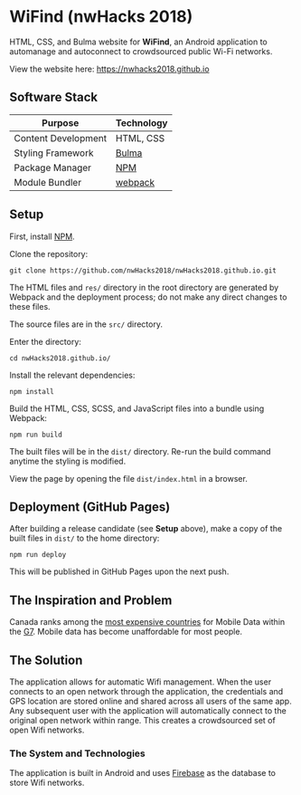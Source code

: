 # WiFind (nwHacks 2018)

HTML, CSS, and Bulma website for **WiFind**, an Android application to automanage and autoconnect to crowdsourced public Wi-Fi networks.

View the website here: https://nwhacks2018.github.io

## Software Stack

| Purpose | Technology |
| --- | --- |
| Content Development | HTML, CSS |
| Styling Framework | [Bulma](https://bulma.io/) |
| Package Manager | [NPM](https://www.npmjs.com/) |
| Module Bundler | [webpack](https://webpack.js.org/)

## Setup

First, install [NPM](https://www.npmjs.com/).

Clone the repository:
```console
git clone https://github.com/nwHacks2018/nwHacks2018.github.io.git
```

The HTML files and `res/` directory in the root directory are generated by Webpack and the deployment process; do not make any direct changes to these files.

The source files are in the `src/` directory.

Enter the directory:
```console
cd nwHacks2018.github.io/
```

Install the relevant dependencies:
```console
npm install
```

Build the HTML, CSS, SCSS, and JavaScript files into a bundle using Webpack:
```console
npm run build
```

The built files will be in the `dist/` directory. Re-run the build command anytime the styling is modified.

View the page by opening the file `dist/index.html` in a browser.

## Deployment (GitHub Pages)

After building a release candidate (see **Setup** above), make a copy of the built files in `dist/` to the home directory:
```console
npm run deploy
```

This will be published in GitHub Pages upon the next push.

## The Inspiration and Problem
Canada ranks among the [most expensive countries](https://crtc.gc.ca/eng/publications/reports/compar/compar2016.pdf) for Mobile Data within the [G7](https://www.cfr.org/backgrounder/group-seven-g7). Mobile data has become unaffordable for most people.

## The Solution
The application allows for automatic Wifi management. When the user connects to an open network through the application, the credentials and GPS location are stored online and shared across all users of the same app. Any subsequent user with the application will automatically connect to the original open network within range. This creates a crowdsourced set of open Wifi networks.

### The System and Technologies
The application is built in Android and uses [Firebase](https://firebase.google.com/) as the database to store Wifi networks.
